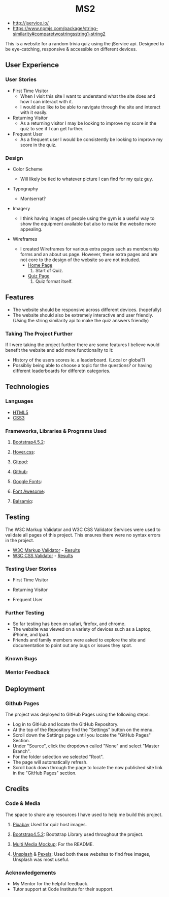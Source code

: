 <h1 align="center">MS2</h1>

- http://jservice.io/
- https://www.npmjs.com/package/string-similarity#comparetwostringsstring1-string2

This is a website for a random trivia quiz using the jService api. Designed to be eye-catching, responsive & accessible on different devices.

## User Experience

### User Stories

- First Time Visitor
    - When I visit this site I want to understand what the site does and how I can interact with it.
    - I would also like to be able to navigate through the site and interact with it easily.
- Returning Visitor
    - As a returning visitor I may be looking to improve my score in the quiz to see if I can get further.
- Frequent User
    - As a frequent user I would be consistently be looking to improve my score in the quiz.

### Design

- Color Scheme
    - Will likely be tied to whatever picture I can find for my quiz guy.

- Typography
    - Montserrat?
- Imagery
    - I think having images of people using the gym is a useful way to show the equipment available but also to make the website more appealing.

- Wireframes
    - I created Wireframes for various extra pages such as membership forms and an about us page. However, these extra pages and are not core to the design of the website so are not included.
        - [Home Page](/workspace/Code-Institute-MS2/documentation/)
            1. Start of Quiz.
        - [Quiz Page](/workspace/Code-Institute-MS2/documentation/)
            1. Quiz format itself.

## Features

- The website should be responsive across different devices. (hopefully)
- The website should also be extremely interactive and user friendly. (Using the string similarity api to make the quiz answers friendly)

### Taking The Project Further

If I were taking the project further there are some features I believe would benefit the website and add more functionality to it:
- History of the users scores ie. a leaderboard. (Local or global?)
- Possibliy being able to choose a topic for the questions? or having different leaderboards for differetn categories.

## Technologies

### Languages

- [HTML5](https://en.wikipedia.org/wiki/HTML5)
- [CSS3](https://en.wikipedia.org/wiki/CSS)

### Frameworks, Libraries & Programs Used

1. [Bootstrap4.5.2](https://getbootstrap.com/):

1. [Hover.css](http://ianlunn.github.io/Hover/):

1. [Gitpod](https://www.gitpod.io/): 

1. [Github](https://github.com/):

1. [Google Fonts](https://fonts.google.com/?query=Oswa):


1. [Font Awesome](https://fontawesome.com/):

1. [Balsamiq](https://balsamiq.com/):

## Testing

The W3C Markup Validator and W3C CSS Validator Services were used to validate all pages of this project. This ensures there were no syntax errors in the project.


-   [W3C Markup Validator](https://validator.w3.org/) - [Results]()
-   [W3C CSS Validator](https://jigsaw.w3.org/css-validator/) - [Results]()

### Testing User Stories

- First Time Visitor
    
- Returning Visitor

- Frequent User

### Further Testing

- So far testing has been on safari, firefox, and chrome.
- The website was viewed on a variety of devices such as a Laptop, iPhone, and Ipad.
- Friends and family members were asked to explore the site and documentation to point out any bugs or issues they spot.

### Known Bugs

### Mentor Feedback

## Deployment

### Github Pages

The project was deployed to GitHub Pages using the following steps:

- Log in to GitHub and locate the GitHub Repository.
- At the top of the Repository find the "Settings" button on the menu.
- Scroll down the Settings page until you locate the "GitHub Pages" Section.
- Under "Source", click the dropdown called "None" and select "Master Branch".
- For the folder selection we selected "Root".
- The page will automatically refresh.
- Scroll back down through the page to locate the now published site link in the "GitHub Pages" section.


## Credits

### Code & Media

The space to share any resources I have used to help me build this project.

1. [Pixabay](https://pixabay.com/) Used for quiz host images.

1. [Bootstrap4.5.2](https://getbootstrap.com/): Bootstrap Library used throughout the project.


1. [Multi Media Mockup](https://techsini.com/multi-mockup/): For the README.

1. [Unsplash](https://unsplash.com/) & [Pexels](https://www.pexels.com/): Used both these websites to find free images, Unsplash was most useful.

### Acknowledgements

- My Mentor for the helpful feedback.
- Tutor support at Code Institute for their support.